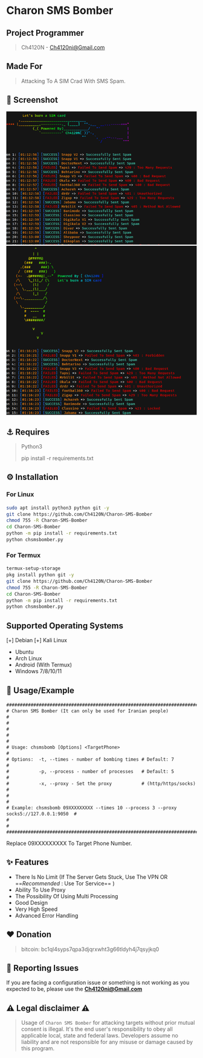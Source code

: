 <!-- <head>
  <meta name="google-site-verification" content="l4gzIHopgDDt57xRYeRvJZ5DYgg4lLb-qPciUxhNxkY" />
</head>

# Charon SMS Bomber

## Project Programmer
> Ch4120N - Ch4120ni@Gmail.com

## Made For 
> Attacking To A SIM Crad With SMS Spam
 

## 👀 Screenshot

![ScreenShot1](https://github.com/Ch4120N/Ch4120N-Dos-Attacker/blob/main/Ch4120N-Dos-AttackerScreenshot-1.png)

![ScreenShot2](https://github.com/Ch4120N/Ch4120N-Dos-Attacker/blob/main/Ch4120N-Dos-AttackerScreenshot-2.png)

## Req
## Features

- Very High Speed
- There Is No Limit (If The Server Gets Stuck, Use The VPN OR `Recommended : Use Tor Service` )
- Simple
- No malware
- Free

## ❤️ Donation 
> bitcoin:   bc1ql4syps7qpa3djqrxwht3g66tldyh4j7qsyjkq0


## Reporting Issues

If you are facing a configuration issue or something is not working as you expected to be, please use the **Ch4120ni@Gmail.com**


## ⚠️ Legal disclaimer ⚠️

Usage of Ch4120N Dos Attacker for attacking targets without prior mutual consent is illegal. It's the end user's responsibility to obey all applicable local, state and federal laws. Developers assume no liability and are not responsible for any misuse or damage caused by this program. -->




<head>
  <meta name="google-site-verification" content="l4gzIHopgDDt57xRYeRvJZ5DYgg4lLb-qPciUxhNxkY" />
</head>

# Charon SMS Bomber

<!-- $()$ -->
<!-- $(\textcolor{red}HASH)$  -->
<!-- ${\color{red}Made \space    hello}$ -->
<!-- <left style='background-color: black;'>
$${\color{red}Red}$$
</left> -->

<!-- $(\color red ) -->
## Project Programmer
> Ch4120N - Ch4120ni@Gmail.com

## Made For
> Attacking To A SIM Crad With SMS Spam.

## 👀 Screenshot
<img src="images/screenshot.png">
<img src="images/screenshot2.png">

## ⚓ Requires
> Python3
> 
> pip install -r requirements.txt

## ⚙️ Installation

### For Linux

```bash
sudo apt install python3 python git -y
git clone https://github.com/Ch4120N/Charon-SMS-Bomber
chmod 755 -R Charon-SMS-Bomber
cd Charon-SMS-Bomber
python -m pip install -r requirements.txt
python chsmsbomber.py
```

### For Termux
```bash
termux-setup-storage
pkg install python git -y
git clone https://github.com/Ch4120N/Charon-SMS-Bomber
chmod 755 -R Charon-SMS-Bomber
cd Charon-SMS-Bomber
python -m pip install -r requirements.txt
python chsmsbomber.py
```

## Supported Operating Systems
[+] Debian
[+] Kali Linux
* Ubuntu
* Arch Linux
* Android (With Termux)
* Windows 7/8/10/11

## 📑 Usage/Example

```
##########################################################################################
# Charon SMS Bomber (It can only be used for Iranian people)                             #
#                                                                                        #
#                                                                                        #
# Usage: chsmsbomb [Options] <TargetPhone>                                               #
# Options:  -t, --times - number of bombing times # Default: 7                           #
#           -p, --process - number of processes   # Default: 5                           #
#           -x, --proxy - Set the proxy           # (http/https/socks)                   #
#                                                                                        #
# Example: chsmsbomb 09XXXXXXXXX --times 10 --process 3 --proxy socks5://127.0.0.1:9050  #
#                                                                                        #
##########################################################################################
```
Replace 09XXXXXXXXX To Target Phone Number.
<!-- ## Usage
```bash
python chxsscan.py --url [Target] [OPTIONS]
```

## Example

```bash
python chxsscan.py -d 3 --url http://testphp.vulnweb.com  -pl 6 -m 2
``` -->
## ✨ Features

<!-- * Crawling all links on a website ( Crawler Engine )
* POST and GET forms are supported
* Many settings that can be customized
* Advanced error handling
* Very High Speed -->
* There Is No Limit (If The Server Gets Stuck, Use The VPN OR ==_Recommended_ : Use Tor Service== )
* Ability To Use Proxy
* The Possibility Of Using Multi Processing
* Good Design
* Very High Speed
* Advanced Error Handling

## ❤️ Donation 
> bitcoin:   bc1ql4syps7qpa3djqrxwht3g66tldyh4j7qsyjkq0

## 🚨 Reporting Issues

If you are facing a configuration issue or something is not working as you expected to be, please use the **Ch4120ni@Gmail.com**

## ⚠️ Legal disclaimer ⚠️

> Usage of `Charon SMS Bomber` for attacking targets without prior mutual consent is illegal. It's the end user's responsibility to obey all applicable local, state and federal laws. Developers assume no liability and are not responsible for any misuse or damage caused by this program.
